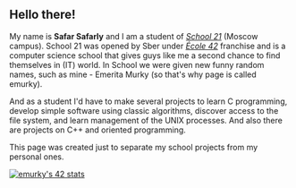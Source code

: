 <!--

🧙 Remember, you can do mighty things with the power of [Markdown](https://docs.github.com/github/writing-on-github/getting-started-with-writing-and-formatting-on-github/basic-writing-and-formatting-syntax)
-->

## Hello there!
My name is **Safar Safarly** and I am a student of [_School 21_](https://21-school.ru) (Moscow campus).
School 21 was opened by Sber under [_École 42_](https://42.fr/en/homepage/) franchise and is a computer science school that gives guys like me a second chance to find themselves in (IT) world.
In School we were given new funny random names, such as mine - Emerita Murky (so that's why page is called emurky).

And as a student I'd have to make several projects to learn C programming, develop simple software using classic algorithms, discover access to the file system, and learn management of the UNIX processes. And also there are projects on C++ and oriented programming.

This page was created just to separate my school projects from my personal ones.

[![emurky's 42 stats](https://badge42.vercel.app/api/v2/cl23u2ahy003009l76sv7mthr/stats?cursusId=21&coalitionId=92)](https://github.com/JaeSeoKim/badge42)
